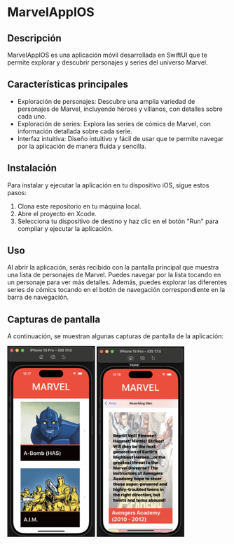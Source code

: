 # MarvelAppIOS

## Descripción
MarvelAppIOS es una aplicación móvil desarrollada en SwiftUI que te permite explorar y descubrir personajes y series del universo Marvel.

## Características principales
- Exploración de personajes: Descubre una amplia variedad de personajes de Marvel, incluyendo héroes y villanos, con detalles sobre cada uno.
- Exploración de series: Explora las series de cómics de Marvel, con información detallada sobre cada serie.
- Interfaz intuitiva: Diseño intuitivo y fácil de usar que te permite navegar por la aplicación de manera fluida y sencilla.

## Instalación
Para instalar y ejecutar la aplicación en tu dispositivo iOS, sigue estos pasos:

1. Clona este repositorio en tu máquina local.
2. Abre el proyecto en Xcode.
3. Selecciona tu dispositivo de destino y haz clic en el botón "Run" para compilar y ejecutar la aplicación.

## Uso
Al abrir la aplicación, serás recibido con la pantalla principal que muestra una lista de personajes de Marvel. Puedes navegar por la lista tocando en un personaje para ver más detalles. Además, puedes explorar las diferentes series de cómics tocando en el botón de navegación correspondiente en la barra de navegación.

## Capturas de pantalla
A continuación, se muestran algunas capturas de pantalla de la aplicación:

<img src="https://github.com/nataliacamero/marvel-iOS-app/blob/main/marvel_first_screen.png" alt="marvel_first_screen" width="200"/>

<img src="https://github.com/nataliacamero/marvel-iOS-app/blob/main/marvel_second_screen.png" alt="marvel_second_screen" width="200"/>

